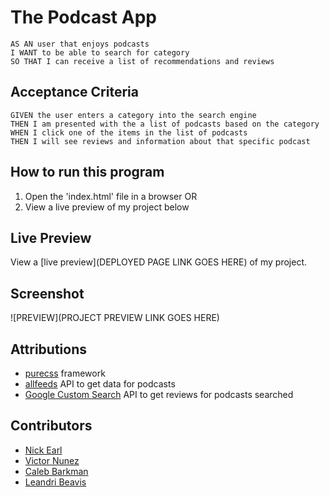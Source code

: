 # The Podcast App

````
AS AN user that enjoys podcasts
I WANT to be able to search for category 
SO THAT I can receive a list of recommendations and reviews
````

## Acceptance Criteria

````
GIVEN the user enters a category into the search engine
THEN I am presented with the a list of podcasts based on the category
WHEN I click one of the items in the list of podcasts
THEN I will see reviews and information about that specific podcast
````

## How to run this program

1. Open the 'index.html' file in a browser
OR
2. View a live preview of my project below

## Live Preview

View a [live preview](DEPLOYED PAGE LINK GOES HERE) of my project.

## Screenshot

![PREVIEW](PROJECT PREVIEW LINK GOES HERE)

## Attributions

* [purecss](https://purecss.io/) framework
* [allfeeds](https://allfeeds.ai/) API to get data for podcasts
* [Google Custom Search](https://developers.google.com/custom-search/) API to get reviews for podcasts searched

## Contributors

* [Nick Earl](https://github.com/nickrearl)
* [Victor Nunez](https://github.com/VN135766)
* [Caleb Barkman](https://github.com/Caleb6826)
* [Leandri Beavis](https://github.com/LeandriB)
